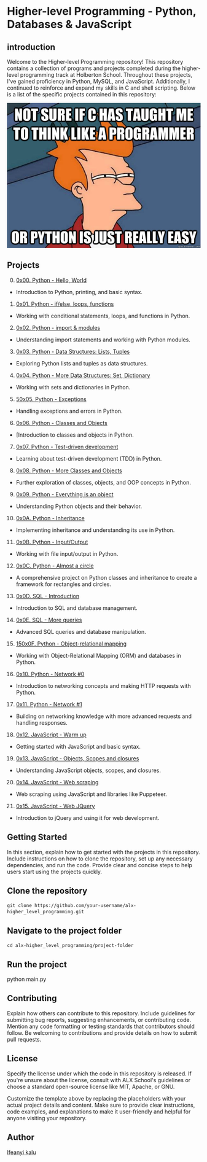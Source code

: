 # Higher-level Programming - Python, Databases & JavaScript

## introduction
Welcome to the Higher-level Programming repository! This repository contains a collection of programs and projects completed during 
the higher-level programming track at Holberton School. Throughout these projects, I've gained proficiency in Python, MySQL, and JavaScript. 
Additionally, I continued to reinforce and expand my skills in C and shell scripting. Below is a list of the specific projects contained in this repository:

![cover photo](Python.jpg)

## Projects


0. [0x00. Python - Hello, World]()
* Introduction to Python, printing, and basic syntax.

1. [0x01. Python - if/else, loops, functions]()
* Working with conditional statements, loops, and functions in Python.

2. [0x02. Python - import & modules]()
* Understanding import statements and working with Python modules.

3. [0x03. Python - Data Structures: Lists, Tuples]()
* Exploring Python lists and tuples as data structures.

4. [0x04. Python - More Data Structures: Set, Dictionary]()
* Working with sets and dictionaries in Python.

5. [50x05. Python - Exceptions]()
* Handling exceptions and errors in Python.

6. [0x06. Python - Classes and Objects]()
* [Introduction to classes and objects in Python.

7. [0x07. Python - Test-driven development]()
* Learning about test-driven development (TDD) in Python.

8. [0x08. Python - More Classes and Objects]()
* Further exploration of classes, objects, and OOP concepts in Python.

9. [0x09. Python - Everything is an object]()
* Understanding Python objects and their behavior.

10. [0x0A. Python - Inheritance]()
* Implementing inheritance and understanding its use in Python.

11. [0x0B. Python - Input/Output]()
* Working with file input/output in Python.

12. [0x0C. Python - Almost a circle]()
* A comprehensive project on Python classes and inheritance to create a framework for rectangles and circles.

13. [0x0D. SQL - Introduction]()
* Introduction to SQL and database management.

14. [0x0E. SQL - More queries]()
* Advanced SQL queries and database manipulation.

15. [150x0F. Python - Object-relational mapping]()
* Working with Object-Relational Mapping (ORM) and databases in Python.

16. [0x10. Python - Network #0]()
* Introduction to networking concepts and making HTTP requests with Python.

17. [0x11. Python - Network #1]()
* Building on networking knowledge with more advanced requests and handling responses.

18. [0x12. JavaScript - Warm up]()
* Getting started with JavaScript and basic syntax.

19. [0x13. JavaScript - Objects, Scopes and closures]()
* Understanding JavaScript objects, scopes, and closures.

20. [0x14. JavaScript - Web scraping]()
* Web scraping using JavaScript and libraries like Puppeteer.

21. [0x15. JavaScript - Web JQuery]()
* Introduction to jQuery and using it for web development.


## Getting Started
In this section, explain how to get started with the projects in this repository. Include instructions on how to clone the repository, 
set up any necessary dependencies, and run the code. Provide clear and concise steps to help users start using the projects quickly.


## Clone the repository
```
git clone https://github.com/your-username/alx-higher_level_programming.git
```
## Navigate to the project folder
```
cd alx-higher_level_programming/project-folder
```
## Run the project
python main.py

## Contributing
Explain how others can contribute to this repository. Include guidelines for submitting bug reports, suggesting enhancements,
or contributing code. Mention any code formatting or testing standards that contributors should follow. 
Be welcoming to contributions and provide details on how to submit pull requests.

## License
Specify the license under which the code in this repository is released. If you're unsure about the license, 
consult with ALX School's guidelines or choose a standard open-source license like MIT, Apache, or GNU.

Customize the template above by replacing the placeholders with your actual project details and content. 
Make sure to provide clear instructions, code examples, and explanations to make it user-friendly and helpful for anyone visiting your repository.

## Author

[Ifeanyi kalu](https://github.com/fazzy12)
